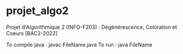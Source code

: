 # projet_algo2
Projet d'Algorithmique 2 (INFO-F203) : Dégénérescence, Coloration et Coeurs [BAC2-2022] 

To compile java : javac FileName.java 
To run : java FileName 